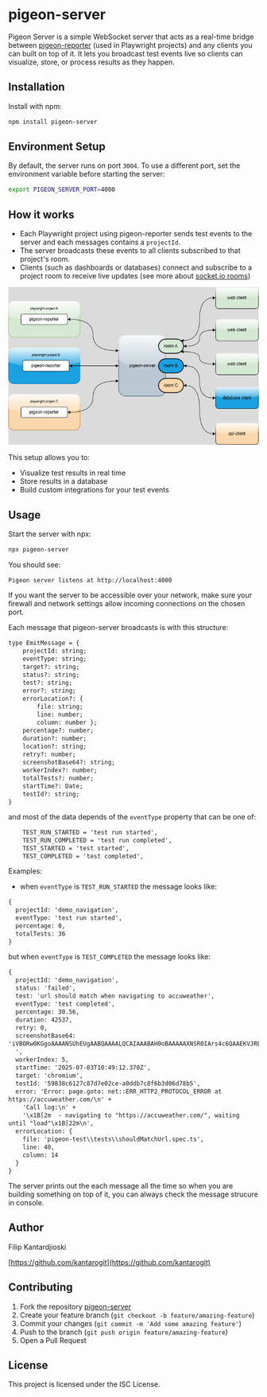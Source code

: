 # pigeon-server

Pigeon Server is a simple WebSocket server that acts as a real-time bridge between [pigeon-reporter](https://www.npmjs.com/package/pigeon-reporter) (used in Playwright projects) and any clients you can built on top of it. It lets you broadcast test events live so clients can visualize, store, or process results as they happen.

## Installation

Install with npm:

```bash
npm install pigeon-server
```

## Environment Setup

By default, the server runs on port `3004`. To use a different port, set the environment variable before starting the server:

```bash
export PIGEON_SERVER_PORT=4000
```


## How it works

- Each Playwright project using pigeon-reporter sends test events to the server and each messages contains a `projectId`.
- The server broadcasts these events to all clients subscribed to that project's room.
- Clients (such as dashboards or databases) connect and subscribe to a project room to receive live updates (see more about [socket.io rooms](https://socket.io/docs/v3/rooms/))

![alt text](pigeon-architecture.png)

This setup allows you to:

- Visualize test results in real time
- Store results in a database
- Build custom integrations for your test events

## Usage

Start the server with npx:

```bash
npx pigeon-server
```

You should see:

```
Pigeon server listens at http://localhost:4000
```

If you want the server to be accessible over your network, make sure your firewall and network settings allow incoming connections on the chosen port.

Each message that pigeon-server broadcasts is with this structure:

```
type EmitMessage = {
    projectId: string;
    eventType: string;
    target?: string;
    status?: string;
    test?: string;
    error?: string;
    errorLocation?: {
        file: string;
        line: number;
        column: number };
    percentage?: number;
    duration?: number;
    location?: string;
    retry?: number;
    screenshotBase64?: string;
    workerIndex?: number;
    totalTests?: number;
    startTime?: Date;
    testId?: string;
}
```
and most of the data depends of the `eventType` property that can be one of:
```
    TEST_RUN_STARTED = 'test run started',
    TEST_RUN_COMPLETED = 'test run completed',
    TEST_STARTED = 'test started',
    TEST_COMPLETED = 'test completed',
```

Examples:

- when `eventType` is `TEST_RUN_STARTED` the message looks like:

```
{
  projectId: 'demo_navigation',
  eventType: 'test run started',
  percentage: 0,
  totalTests: 36
}
```

but when `eventType` is `TEST_COMPLETED` the message looks like:

```
{
  projectId: 'demo_navigation',
  status: 'failed',
  test: 'url should match when navigating to accuweather',
  eventType: 'test completed',
  percentage: 30.56,
  duration: 42537,
  retry: 0,
  screenshotBase64: 'iVBORw0KGgoAAAANSUhEUgAABQAAAALQCAIAAABAH0oBAAAAAXNSR0IArs4c6QAAEKVJREFUeJzt18ENwCAQwLDS/Xc+=...
  ',
  workerIndex: 5,
  startTime: '2025-07-03T10:49:12.370Z',
  target: 'chromium',
  testId: '59838c6127c87d7e02ce-a0ddb7c8f6b3d06d78b5',
  error: 'Error: page.goto: net::ERR_HTTP2_PROTOCOL_ERROR at https://accuweather.com/\n' +
    'Call log:\n' +
    '\x1B[2m  - navigating to "https://accuweather.com/", waiting until "load"\x1B[22m\n',
  errorLocation: {
    file: 'pigeon-test\\tests\\shouldMatchUrl.spec.ts',
    line: 40,
    column: 14
  }
}
```

The server prints out the each message all the time so when you are building something on top of it, you can always check the message strucure in console.

## Author

Filip Kantardjioski

[https://github.com/kantarogit](https://github.com/kantarogit)

## Contributing

1. Fork the repository [pigeon-server](https://www.npmjs.com/package/pigeon-server)
2. Create your feature branch (`git checkout -b feature/amazing-feature`)
3. Commit your changes (`git commit -m 'Add some amazing feature'`)
4. Push to the branch (`git push origin feature/amazing-feature`)
5. Open a Pull Request

## License

This project is licensed under the ISC License.


